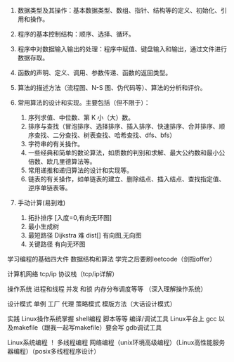 1. 数据类型及其操作：基本数据类型、数组、指针、结构等的定义、初始化、引用和操作。
2. 程序的基本控制结构：顺序、选择、循环。
3. 程序中对数据输入输出的处理：程序中赋值、键盘输入和输出，通过文件进行数据存取。
4. 函数的声明、定义、调用、参数传递、函数的返回类型。
5. 算法的描述方法（流程图、N-S 图、伪代码等）、算法的分析和评价。
6. 常用算法的设计和实现。主要包括（但不限于）：
   1. 序列求值、中位数、第 K 小（大）数。
   2. 排序与查找（冒泡排序、选择排序、插入排序、快速排序、合并排序、顺序查找、二分查找、树表查找、哈希查找、dfs、bfs）
   3. 字符串的有关操作。
   4. 一些经典和简单的数论算法，如质数的判别和求解、最大公约数和最小公倍数、欧几里德算法等。
   5. 常用递推和递归算法的设计和实现等。
   6. 链表的有关操作，如单链表的建立、删除结点、插入结点、查找指定值、逆序单链表等。

7. 手动计算(易到难)
   1. 拓扑排序 [入度=0,有向无环图]
   2. 最小生成树
   3. 最短路径 Dijkstra 难 dist[] 有向图,无向图
   4. 关键路径 有向无环图



学习编程的基础四大件
数据结构和算法 学完之后要刷leetcode（剑指offer）

计算机网络 tcp/ip 协议栈（tcp/ip详解）

操作系统 进程和线程 并发 和锁 内存分布调度等等 （深入理解操作系统）

设计模式 单例 工厂 代理 策略模式 模版方法（大话设计模式）

实践
Linux操作系统掌握 shell编程 脚本等等
编译/调试工具 Linux平台上 gcc 以及makefile（跟我一起写makefile）要会写 gdb调试工具

Linux系统编程  ！
多线程编程 网络编程（unix环境高级编程）（Linux高性能服务器编程）（posix多线程程序设计）
